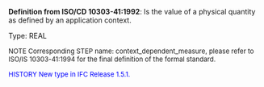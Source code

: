 ﻿**Definition from ISO/CD 10303-41:1992**: Is the value of a physical quantity as defined by an application context.

Type: REAL

> <font size="-1">
  NOTE Corresponding STEP name: context_dependent_measure, please refer to ISO/IS 10303-41:1994
  for the final definition of the formal standard.
</font>

> <font size="-1" color="#0000FF">
  HISTORY New type in IFC Release 1.5.1.
</font>
